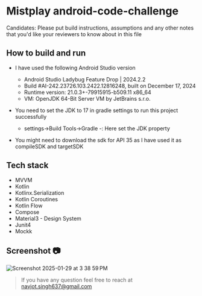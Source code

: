 # Mistplay android-code-challenge

Candidates:
Please put build instructions, assumptions and any other notes that you'd like your reviewers to know about in this file

## How to build and run
- I have used the following Android Studio version
    - Android Studio Ladybug Feature Drop | 2024.2.2
    - Build #AI-242.23726.103.2422.12816248, built on December 17, 2024
    - Runtime version: 21.0.3+-79915915-b509.11 x86_64
    - VM: OpenJDK 64-Bit Server VM by JetBrains s.r.o.

- You need to set the JDK to 17 in gradle settings to run this project successfully
    - settings->Build Tools->Gradle -: Here set the JDK property
  
- You might need to download the sdk for API 35 as I have used it as compileSDK and targetSDK

## Tech stack

- MVVM
- Kotlin
- Kotlinx.Serialization
- Kotlin Coroutines
- Kotlin Flow
- Compose
- Material3 - Design System
- Junit4
- Mockk

## Screenshot 📷
![Screenshot 2025-01-29 at 3 38 59 PM](https://github.com/user-attachments/assets/49a3f9bb-1096-4e29-bae3-10f17daf9758)


> If you have any question feel free to reach at navjot.singh637@gmail.com

